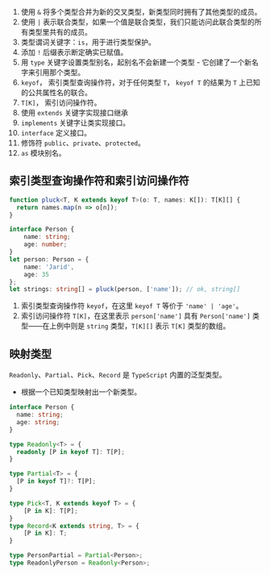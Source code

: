 1. 使用 `&` 将多个类型合并为新的交叉类型，新类型同时拥有了其他类型的成员。
2. 使用 `|` 表示联合类型，如果一个值是联合类型，我们只能访问此联合类型的所有类型里共有的成员。
3. 类型谓词关键字：`is`，用于进行类型保护。
4. 添加 `!` 后缀表示断定确实已赋值。
5. 用 `type` 关键字设置类型别名，起别名不会新建一个类型 - 它创建了一个新名字来引用那个类型。 
6. `keyof`， 索引类型查询操作符，对于任何类型 `T`， `keyof T` 的结果为 `T` 上已知的公共属性名的联合。
7. `T[K]`， 索引访问操作符。
8. 使用 `extends` 关键字实现接口继承
9. `implements` 关键字让类实现接口。
10. `interface` 定义接口。
11. 修饰符 `public`、`private`、`protected`。
12. `as` 模块别名。

## 索引类型查询操作符和索引访问操作符

```ts
function pluck<T, K extends keyof T>(o: T, names: K[]): T[K][] {
  return names.map(n => o[n]);
}

interface Person {
    name: string;
    age: number;
}
let person: Person = {
    name: 'Jarid',
    age: 35
};
let strings: string[] = pluck(person, ['name']); // ok, string[]
```

1. 索引类型查询操作符 `keyof`，在这里 `keyof T` 等价于 `'name' | 'age'`。
2. 索引访问操作符 `T[K]`，在这里表示 `person['name']` 具有 `Person['name']` 类型——在上例中则是 `string` 类型，`T[K][]` 表示 `T[K]` 类型的数组。

## 映射类型
`Readonly`、`Partial`、`Pick`、`Record` 是 `TypeScript` 内置的泛型类型。
 
- 根据一个已知类型映射出一个新类型。
```ts
interface Person {
  name: string;
  age: string;
}

type Readonly<T> = {
  readonly [P in keyof T]: T[P];
}

type Partial<T> = {
  [P in keyof T]?: T[P];
}

type Pick<T, K extends keyof T> = {
    [P in K]: T[P];
}
type Record<K extends string, T> = {
    [P in K]: T;
}

type PersonPartial = Partial<Person>;
type ReadonlyPerson = Readonly<Person>;

```